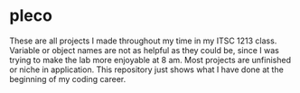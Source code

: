 # pleco

These are all projects I made throughout my time in my ITSC 1213 class. 
Variable or object names are not as helpful as they could be, since I was trying to make the lab more enjoyable at 8 am. 
Most projects are unfinished or niche in application. This repository just shows what I have done 
at the beginning of my coding career. 
